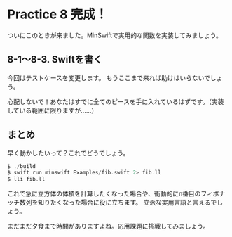 # Practice 8 完成！

ついにこのときが来ました。MinSwiftで実用的な関数を実装してみましょう。

## 8-1〜8-3. Swiftを書く

今回はテストケースを変更します。
もうここまで来れば助けはいらないでしょう。

心配しないで！あなたはすでに全てのピースを手に入れているはずです。（実装している範囲に限りますが……）

## まとめ

早く動かしたいって？これでどうでしょう。

```swift
$ ./build
$ swift run minswift Examples/fib.swift 2> fib.ll
$ lli fib.ll
```

これで急に立方体の体積を計算したくなった場合や、衝動的にn番目のフィボナッチ数列を知りたくなった場合に役に立ちます。
立派な実用言語と言えるでしょう。

まだまだ夕食まで時間がありますよね。応用課題に挑戦してみましょう。

